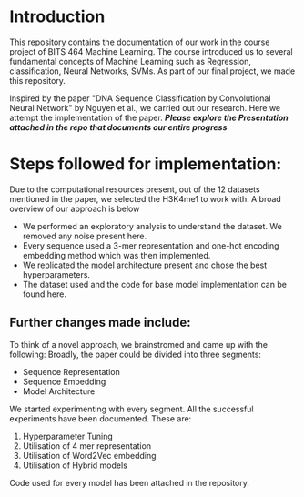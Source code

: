 # Introduction
This repository contains the documentation of our work in the course project of BITS 464 Machine Learning. The course introduced us to several fundamental concepts of Machine Learning such as Regression, classification, Neural Networks, SVMs. As part of our final project, we made this repository. 

Inspired by the paper "DNA Sequence Classification by Convolutional Neural Network" by Nguyen et al., we carried out our research.
Here we attempt the implementation of the paper. 
***Please explore the Presentation attached in the repo that documents our entire progress***

# Steps followed for implementation:

Due to the computational resources present, out of the 12 datasets mentioned in the paper, we selected the H3K4me1 to work with. A broad overview of our approach is below
- We performed an exploratory analysis to understand the dataset. We removed any noise present here.
- Every sequence used a 3-mer representation and one-hot encoding embedding method which was then implemented.
- We replicated the model architecture present and chose the best hyperparameters.
- The dataset used and the code for base model implementation can be found here.

## Further changes made include:

To think of a novel approach, we brainstromed and came up with the following:
Broadly, the paper could be divided into three segments:
- Sequence Representation
- Sequence Embedding
- Model Architecture

We started experimenting with every segment. All the successful experiments have been documented. These are:

1. Hyperparameter Tuning
2. Utilisation of 4 mer representation
3. Utilisation of Word2Vec embedding
4. Utilisation of Hybrid models

Code used for every model has been attached in the repository.
